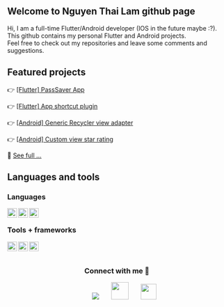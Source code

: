 ## Welcome to Nguyen Thai Lam github page

Hi, I am a full-time Flutter/Android developer (IOS in the future maybe :?). 
<br />
This github contains my personal Flutter and Android projects.
<br />
Feel free to check out my repositories and leave some comments and suggestions.

## Featured projects

:point_right: [[Flutter] PassSaver App](https://github.com/ngthailam/flutter_password_saver)

:point_right: [[Flutter] App shortcut plugin](https://github.com/ngthailam/flutter_app_short_cut)

:point_right: [[Android] Generic Recycler view adapter](https://github.com/ngthailam/-Android-GenericListAdapter)

:point_right: [[Android] Custom view star rating](https://github.com/ngthailam/-Android-GenericListAdapter)


:tada: [See full ...](https://github.com/ngthailam?tab=repositories)

## Languages and tools

### Languages

<img align="left" alt="kotlin" height="22px" width="22px" src="https://cdn.jsdelivr.net/npm/simple-icons@v3/icons/kotlin.svg" />
<img align="left" alt="java" height="22px" width="22px" src="https://cdn.jsdelivr.net/npm/simple-icons@v3/icons/java.svg" />
<img align="left" alt="python" height="22px" width="22px" src="https://cdn.jsdelivr.net/npm/simple-icons@v3/icons/dart.svg" />

<br />

### Tools + frameworks

<img align="left" alt="android" height="22px" width="22px" src="https://cdn.jsdelivr.net/npm/simple-icons@v3/icons/android.svg" />
<img align="left" alt="spring" height="22px" width="22px" src="https://cdn.jsdelivr.net/npm/simple-icons@v3/icons/spring.svg" />
<img align="left" alt="gradle" height="22px" width="22px" src="https://cdn.jsdelivr.net/npm/simple-icons@v3/icons/flutter.svg" />

<br />
<br />

<h3 align="center"> Connect with me 🤝 </h3>

<p align="center">
  <div align="center" class="icons-social" style="margin-left: 10px;">
      <a style="margin-left: 24px;" target="_blank" href="https://www.linkedin.com/in/ngthailam/">
          <img src="https://img.icons8.com/doodle/40/000000/linkedin--v2.png"></a>
      <a style="margin-left: 24px;" target="_blank" href="https://github.com/ngthailam">
          <img src="https://cdn.iconscout.com/icon/free/png-256/web-earth-online-market-planet-search-secure-1-9563.png"
              width="40" height="40"></a>
      <a style="margin-left: 24px; margin-bottom:8px" target="_blank"
          href="https://play.google.com/store/apps/developer?id=Nguy%E1%BB%85n+Th%C3%A1i+L%C3%A2m">
          <img src="https://cdn.iconscout.com/icon/free/png-256/playstore-2002562-1687192.png" width="36" height="36"></a>
  </div>
</p>

